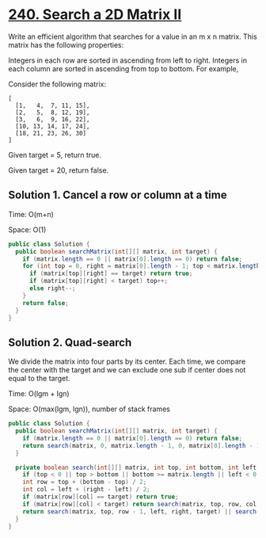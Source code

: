 # [240. Search a 2D Matrix II](https://leetcode.com/problems/search-a-2d-matrix-ii/)

Write an efficient algorithm that searches for a value in an m x n matrix. This matrix has the following properties:

Integers in each row are sorted in ascending from left to right.
Integers in each column are sorted in ascending from top to bottom.
For example,

Consider the following matrix:

```
[
  [1,   4,  7, 11, 15],
  [2,   5,  8, 12, 19],
  [3,   6,  9, 16, 22],
  [10, 13, 14, 17, 24],
  [18, 21, 23, 26, 30]
]
```

Given target = 5, return true.

Given target = 20, return false.

## Solution 1. Cancel a row or column at a time

Time: O(m+n)

Space: O(1)

```java
public class Solution {
  public boolean searchMatrix(int[][] matrix, int target) {
    if (matrix.length == 0 || matrix[0].length == 0) return false;
    for (int top = 0, right = matrix[0].length - 1; top < matrix.length && right >= 0; ) {
      if (matrix[top][right] == target) return true;
      if (matrix[top][right] < target) top++;
      else right--;
    }
    return false;
  }
}
```

## Solution 2. Quad-search

We divide the matrix into four parts by its center. Each time, we compare the center with the target and we can exclude one sub if center does not equal to the target.

Time: O(lgm + lgn)

Space: O(max(lgm, lgn)), number of stack frames

```java
public class Solution {
  public boolean searchMatrix(int[][] matrix, int target) {
    if (matrix.length == 0 || matrix[0].length == 0) return false;
    return search(matrix, 0, matrix.length - 1, 0, matrix[0].length - 1, target);
  }

  private boolean search(int[][] matrix, int top, int bottom, int left, int right, int target) {
    if (top < 0 || top > bottom || bottom >= matrix.length || left < 0 || left > right || right >= matrix[0].length) return false;
    int row = top + (bottom - top) / 2;
    int col = left + (right - left) / 2;
    if (matrix[row][col] == target) return true;
    if (matrix[row][col] < target) return search(matrix, top, row, col + 1, right, target) || search(matrix, row + 1, bottom, left, right, target);
    return search(matrix, top, row - 1, left, right, target) || search(matrix, row, bottom, left, col - 1, target);
  }
}
```
